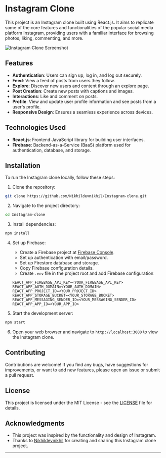 # Instagram Clone

This project is an Instagram clone built using React.js. It aims to replicate some of the core features and functionalities of the popular social media platform Instagram, providing users with a familiar interface for browsing photos, liking, commenting, and more.

![Instagram Clone Screenshot](/screenshots/instagram_clone_screenshot.png)

## Features

- **Authentication**: Users can sign up, log in, and log out securely.
- **Feed**: View a feed of posts from users they follow.
- **Explore**: Discover new users and content through an explore page.
- **Post Creation**: Create new posts with captions and images.
- **Interactions**: Like and comment on posts.
- **Profile**: View and update user profile information and see posts from a user's profile.
- **Responsive Design**: Ensures a seamless experience across devices.

## Technologies Used

- **React.js**: Frontend JavaScript library for building user interfaces.
- **Firebase**: Backend-as-a-Service (BaaS) platform used for authentication, database, and storage.

## Installation

To run the Instagram clone locally, follow these steps:

1. Clone the repository:

```bash
git clone https://github.com/Nikhildevnikhil/Instagram-clone.git
```

2. Navigate to the project directory:

```bash
cd Instagram-clone
```

3. Install dependencies:

```bash
npm install
```

4. Set up Firebase:
   - Create a Firebase project at [Firebase Console](https://console.firebase.google.com/).
   - Set up authentication with email/password.
   - Set up Firestore database and storage.
   - Copy Firebase configuration details.
   - Create `.env` file in the project root and add Firebase configuration:

   ```plaintext
   REACT_APP_FIREBASE_API_KEY=<YOUR_FIREBASE_API_KEY>
   REACT_APP_AUTH_DOMAIN=<YOUR_AUTH_DOMAIN>
   REACT_APP_PROJECT_ID=<YOUR_PROJECT_ID>
   REACT_APP_STORAGE_BUCKET=<YOUR_STORAGE_BUCKET>
   REACT_APP_MESSAGING_SENDER_ID=<YOUR_MESSAGING_SENDER_ID>
   REACT_APP_APP_ID=<YOUR_APP_ID>
   ```

5. Start the development server:

```bash
npm start
```

6. Open your web browser and navigate to `http://localhost:3000` to view the Instagram clone.

## Contributing

Contributions are welcome! If you find any bugs, have suggestions for improvements, or want to add new features, please open an issue or submit a pull request.

## License

This project is licensed under the MIT License - see the [LICENSE](LICENSE) file for details.

## Acknowledgments

- This project was inspired by the functionality and design of Instagram.
- Thanks to [Nikhildevnikhil](https://github.com/Nikhildevnikhil) for creating and sharing this Instagram clone project.

---
